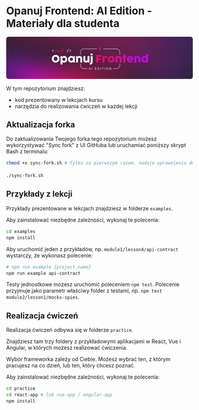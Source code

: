 # Opanuj Frontend: AI Edition - Materiały dla studenta

![](./_resources/img/header.png)

W tym repozytorium znajdziesz:

- kod prezentowany w lekcjach kursu
- narzędzia do realizowania ćwiczeń w każdej lekcji

## Aktualizacja forka

Do zaktualizowania Twojego forka tego repozytorium możesz wykorzystywać "Sync fork" z UI GitHuba lub uruchamiać poniższy skrypt Bash z terminalu:

```bash
chmod +x sync-fork.sh # tylko za pierwszym razem, nadaje uprawnienia do uruchamiania skryptu

./sync-fork.sh
```

## Przykłady z lekcji

Przykłady prezentowane w lekcjach znajdziesz w folderze `examples`.

Aby zainstalować niezbędne zależności, wykonaj te polecenia:

```bash
cd examples
npm install
```

Aby uruchomić jeden z przykładów, np. `module1/lesson4/api-contract` wystarczy, że wykonasz polecenie:

```bash
# npm run example {project_name}
npm run example api-contract
```

Testy jednostkowe możesz uruchomić poleceniem `npm test`. Polecenie przyjmuje jako parametr właściwy folder z testami, np. `npm test module2/lesson1/mocks-spies`.

## Realizacja ćwiczeń

Realizacja ćwiczeń odbywa się w folderze `practice`.

Znajdziesz tam trzy foldery z przykładowymi aplikacjami w React, Vue i Angular, w których możesz realizować ćwiczenia.

Wybór frameworka zależy od Ciebie. Możesz wybrać ten, z którym pracujesz na co dzień, lub ten, który chcesz poznać.

Aby zainstalować niezbędne zależności, wykonaj te polecenia:

```bash
cd practice
cd react-app # lub vue-app / angular-app
npm install
```
